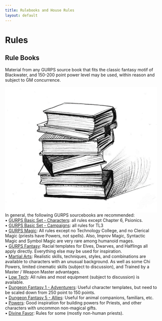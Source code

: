 ```yaml
---
title: Rulebooks and House Rules
layout: default
---
```

# Rules  
## Rule Books  

Material from any GURPS source book that fits the classic fantasy motif of Blackwater, and 150-200 point power level may be used, within reason and subject to GM concurrence.  

<img align="right" src="../images/Books.png">  

In general, the following GURPS sourcebooks are recommended:  
•	[GURPS Basic Set - Characters](http://www.sjgames.com/gurps/books/Basic/): all rules except Chapter 6, Psionics.  
•	[GURPS Basic Set - Campaigns](http://www.sjgames.com/gurps/books/Basic/): all rules for TL3  
•	[GURPS Magic](http://www.sjgames.com/gurps/books/Magic/): All rules except no Technology College, and no Clerical Magic (priests have Powers, not spells). Also, Improv Magic, Syntactic Magic and Symbol Magic are very rare among humanoid mages.  
•	[GURPS Fantasy](http://www.sjgames.com/gurps/books/Fanatasy/): Racial templates for Elves, Dwarves, and Halflings all apply directly.  Everything else may be used for inspiration.  
•	[Martial Arts](http://www.sjgames.com/gurps/books/MartialArts/): Realistic skills, techniques, styles, and combinations are available to characters with an unusual background.  As well as some Chi Powers, limited cinematic skills (subject to discussion), and Trained by a Master / Weapon Master advantages.  
•	[Low Tech](http://www.sjgames.com/gurps/books/LowTech/): All rules and most equipment (subject to discussion) is available.  
•	[Dungeon Fantasy 1 - Adventurers](http://www.sjgames.com/gurps/books/dungeonfantasy/): Useful character templates, but need to be scaled down from 250 point to 150 points.  
•	[Dungeon Fantasy 5 - Allies](http://www.sjgames.com/gurps/books/dungeonfantasy/): Useful for animal companions, familiars, etc.  
•	[Powers](http://www.sjgames.com/gurps/books/powers/): Good inspiration for building powers for Priests, and other characters with uncommon non-magical gifts.  
•	[Divine Favor](http://www.sjgames.com/gurps/books/divinefavor/): Rules for some (mostly non-human priests).  

